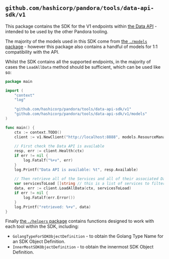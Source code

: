 ## `github.com/hashicorp/pandora/tools/data-api-sdk/v1`

This package contains the SDK for the V1 endpoints within [the Data API](../../data-api) - intended to be used by the other Pandora tooling.

The majority of the models used in this SDK come from [the `./models` package](./models) - however this package also contains a handful of models for 1:1 compatibility with the API.

Whilst the SDK contains all the supported endpoints, in the majority of cases the `LoadAllData` method should be sufficient, which can be used like so:

```go
package main

import (
	"context"
	"log"
	
	"github.com/hashicorp/pandora/tools/data-api-sdk/v1"
	"github.com/hashicorp/pandora/tools/data-api-sdk/v1/models"
)

func main() {
	ctx := context.TODO()
	client := v1.NewClient("http://localhost:8888", models.ResourceManagerSourceDataType)
	
	// First check the Data API is available
	resp, err := client.Health(ctx)
	if err != nil {
		log.Fatalf("%+v", err)
    }
	log.Printf("Data API is available: %t", resp.Available)
	
	// Then retrieve all of the Services and all of their associated Data to work against..
	var servicesToLoad []string // this is a list of services to filter to, if unset every service is loaded
	data, err := client.LoadAllData(ctx, servicesToLoad)
	if err != nil {
		log.Fatalf(err.Error())
    }
    log.Printf("retrieved: %+v", data)
}
```

Finally [the `./helpers` package](./helpers) contains functions designed to work with each tool within the SDK, including:

* `GolangTypeForSDKObjectDefinition` - to obtain the Golang Type Name for an SDK Object Definition.
* `InnerMostSDKObjectDefinition` - to obtain the innermost SDK Object Definition.

